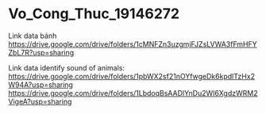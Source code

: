 # Vo_Cong_Thuc_19146272
Link data bánh
https://drive.google.com/drive/folders/1cMNFZn3uzgmjFJZsLVWA3fFmHFYZbL7R?usp=sharing

Link data identify sound of animals:
https://drive.google.com/drive/folders/1pbWX2sf21nOYfwgeDk6kpdlTzHx2W94A?usp=sharing
https://drive.google.com/drive/folders/1LbdoqBsAADlYnDu2Wl6XgdzWRM2VigeA?usp=sharing
